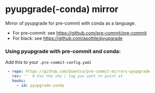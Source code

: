 pyupgrade(-conda) mirror
========================

Mirror of pyupgrade for pre-commit with conda as a language.

* For pre-commit: see https://github.com/pre-commit/pre-commit
* For black: see https://github.com/asottile/pyupgrade

### Using pyupgrade with pre-commit and conda:

Add this to your `.pre-commit-config.yaml`

```yaml
 - repo: https://github.com/Quantco/pre-commit-mirrors-pyupgrade
   rev: ''  # Use the sha / tag you want to point at
   hooks:
     - id: pyupgrade-conda
```

